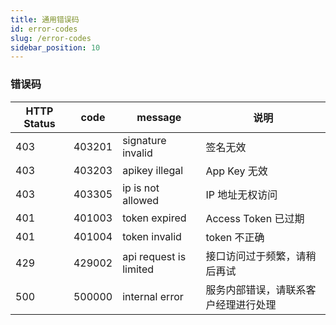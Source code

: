 ```yaml
---
title: 通用错误码
id: error-codes
slug: /error-codes
sidebar_position: 10
---
```


### 错误码

| HTTP Status | code   | message                | 说明                                     |
| ----------- | ------ | ---------------------- | ---------------------------------------- |
| 403         | 403201 | signature invalid      | 签名无效                                 |
| 403         | 403203 | apikey illegal         | App Key 无效                             |
| 403         | 403305 | ip is not allowed      | IP 地址无权访问                          |
| 401         | 401003 | token expired          | Access Token 已过期                      |
| 401         | 401004 | token invalid          | token 不正确                             |
| 429         | 429002 | api request is limited | 接口访问过于频繁，请稍后再试             |
| 500         | 500000 | internal error         | 服务内部错误，请联系客户经理进行处理     |
